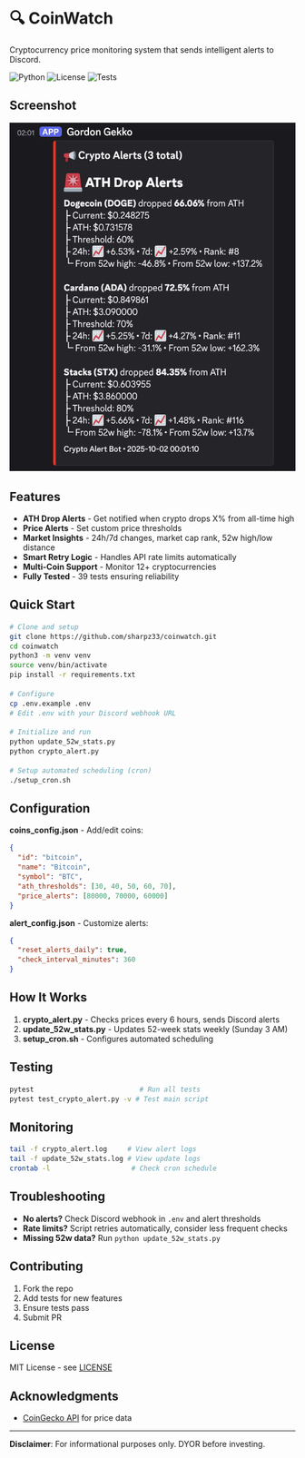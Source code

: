 # 🔍 CoinWatch

Cryptocurrency price monitoring system that sends intelligent alerts to Discord.

![Python](https://img.shields.io/badge/python-3.8+-blue.svg)
![License](https://img.shields.io/badge/license-MIT-green.svg)
![Tests](https://img.shields.io/badge/tests-39%20passing-brightgreen.svg)

## Screenshot

![Discord Alert Example](screenshots/discord-alert-example.png)

## Features

- **ATH Drop Alerts** - Get notified when crypto drops X% from all-time high
- **Price Alerts** - Set custom price thresholds
- **Market Insights** - 24h/7d changes, market cap rank, 52w high/low distance
- **Smart Retry Logic** - Handles API rate limits automatically
- **Multi-Coin Support** - Monitor 12+ cryptocurrencies
- **Fully Tested** - 39 tests ensuring reliability

## Quick Start

```bash
# Clone and setup
git clone https://github.com/sharpz33/coinwatch.git
cd coinwatch
python3 -m venv venv
source venv/bin/activate
pip install -r requirements.txt

# Configure
cp .env.example .env
# Edit .env with your Discord webhook URL

# Initialize and run
python update_52w_stats.py
python crypto_alert.py

# Setup automated scheduling (cron)
./setup_cron.sh
```

## Configuration

**coins_config.json** - Add/edit coins:
```json
{
  "id": "bitcoin",
  "name": "Bitcoin",
  "symbol": "BTC",
  "ath_thresholds": [30, 40, 50, 60, 70],
  "price_alerts": [80000, 70000, 60000]
}
```

**alert_config.json** - Customize alerts:
```json
{
  "reset_alerts_daily": true,
  "check_interval_minutes": 360
}
```

## How It Works

1. **crypto_alert.py** - Checks prices every 6 hours, sends Discord alerts
2. **update_52w_stats.py** - Updates 52-week stats weekly (Sunday 3 AM)
3. **setup_cron.sh** - Configures automated scheduling

## Testing

```bash
pytest                          # Run all tests
pytest test_crypto_alert.py -v # Test main script
```

## Monitoring

```bash
tail -f crypto_alert.log     # View alert logs
tail -f update_52w_stats.log # View update logs
crontab -l                    # Check cron schedule
```

## Troubleshooting

- **No alerts?** Check Discord webhook in `.env` and alert thresholds
- **Rate limits?** Script retries automatically, consider less frequent checks
- **Missing 52w data?** Run `python update_52w_stats.py`

## Contributing

1. Fork the repo
2. Add tests for new features
3. Ensure tests pass
4. Submit PR

## License

MIT License - see [LICENSE](LICENSE)

## Acknowledgments

- [CoinGecko API](https://www.coingecko.com/en/api) for price data

---

**Disclaimer**: For informational purposes only. DYOR before investing.
